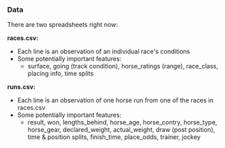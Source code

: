 ### Data
There are two spreadsheets right now:

**races.csv:**
- Each line is an observation of an individual race's conditions
- Some potentially important features:
    - surface, going (track condition), horse_ratings (range), race_class, placing info, time splits

 **runs.csv:**
 - Each line is an observation of one horse run from one of the races in races.csv
 - Some potentially important features:
    - result, won, lengths_behind, horse_age, horse_contry, horse_type, horse_gear, declared_weight, actual_weight, draw (post position), time & position splits, finish_time, place_odds, trainer, jockey 
